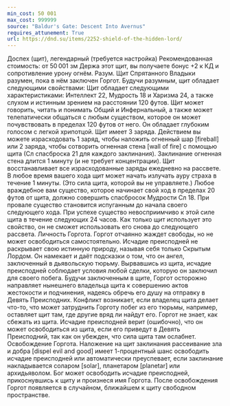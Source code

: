 ```yaml
---
min_cost: 50 001
max_cost: 999999
source: "Baldur's Gate: Descent Into Avernus"
requires_attunement: True
url: https://dnd.su/items/2252-shield-of-the-hidden-lord/
---
```


Доспех (щит), легендарный (требуется настройка)
Рекомендованная стоимость: от 50 001 зм
Держа этот щит, вы получаете бонус +2 к КД и сопротивление урону огнём.
Разум. Щит Спрятанного Владыки разумен, пока в нём заключен Горгот. Будучи разумным, щит обладает следующими свойствами:
Щит обладает следующими характеристиками: Интеллект 22, Мудрость 18 и Харизма 24, а также слухом и истинным зрением на расстоянии 120 футов.
Щит может говорить, читать и понимать Общий и Инфернальный, а также может телепатически общаться с любым существом, которое он может почувствовать в пределах 120 футов от него. Он обладает глубоким голосом с легкой хрипотцой.
Щит имеет 3 заряда. Действием вы можете израсходовать 1 заряд, чтобы наложить огненный шар [fireball] или 2 заряда, чтобы сотворить огненная стена [wall of fire] с помощью щита (Сл спасброска 21 для каждого заклинания). Заклинание огненная стена длится 1 минуту (и не требует концентрации). Щит восстанавливает все израсходованные заряды ежедневно на рассвете.
В любое время вашего хода щит может начать излучать ауру страха в течение 1 минуты. (Это сила щита, которой вы не управляете.) Любое враждебное вам существо, которое начинает свой ход в пределах 20 футов от щита, должно совершить спасбросок Мудрости Сл 18. При провале существо становится испуганным до начала своего следующего хода. При успехе существо невосприимчиво к этой силе щита в течение следующих 24 часов. Как только щит использует это свойство, он не сможет использовать его снова до следующего рассвета.
Личность Горгота. Горгот отчаянно жаждет свободы, но не может освободиться самостоятельно. Исчадие преисподней не раскрывает свою истинную природу, называя себя только Скрытым Лордом. Он намекает и даёт подсказки о том, что он ангел, заключенный в дьявольскую тюрьму. Вырвавшись из щита, исчадие преисподней соблюдает условия любой сделки, которую он заключил для своего побега.
Будучи заключенным в щите, Горгот осторожно направляет нынешнего владельца щита к совершению актов жестокости и подчинения, надеясь обречь его душу на отправку в Девять Преисподних. Конфликт возникает, если владелец щита делает что-то, что может затруднить Горготу побег из его тюрьмы, например, оставляет щит там, где другие вряд ли найдут его.
Горгот не знает, как сбежать из щита. Исчадие преисподней верит (ошибочно), что он может освободиться из щита, если его приведут в Девять Преисподний, так как он убежден, что сила щита там ослабнет.
Освобождение Горгота. Наложение на щит заклинания рассеивание зла и добра [dispel evil and good] имеет 1-процентный шанс освободить исчадие преисподней или автоматически преуспевает, если заклинание накладывается соларом [solar], планетаром [planetar] или архидьяволом.
Бог может освободить исчадие преисподней, прикоснувшись к щиту и произнеся имя Горгота. После освобождения Горгот появляется в случайном, ближайшем к щиту свободном пространстве.